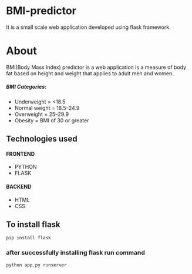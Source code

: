 # BMI-predictor
It is a small scale web application developed using flask framework.
# About
BMI(Body Mass Index) predictor is a web application is a measure of body fat based on height and weight that applies to adult men and women.

##### BMI Categories:
- Underweight = <18.5
- Normal weight = 18.5–24.9
- Overweight = 25–29.9
- Obesity = BMI of 30 or greater

## Technologies used
#### FRONTEND
- PYTHON
- FLASK

#### BACKEND
- HTML
- CSS
## To install flask
```
pip install flask
```
### after successfully installing flask run command
```
python app.py runserver

 
